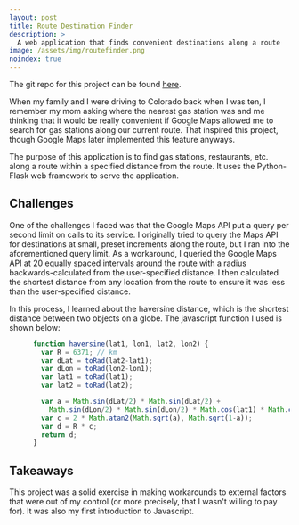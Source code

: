 ```yaml
---
layout: post
title: Route Destination Finder
description: >
  A web application that finds convenient destinations along a route
image: /assets/img/routefinder.png
noindex: true
---
```

The git repo for this project can be found [here](https://github.com/apham727/FindAlongRoute).

When my family and I were driving to Colorado back when I was ten, I remember my mom asking where the nearest gas station was and me thinking that it would be really convenient if Google Maps allowed me to search for gas stations along our current route. That inspired this project, though Google Maps later implemented this feature anyways.

The purpose of this application is to find gas stations, restaurants, etc. along a route within a specified distance from the route. It uses the Python-Flask web framework to serve the application. 

## Challenges
One of the challenges I faced was that the Google Maps API put a query per second limit on calls to its service. I originally tried to query the Maps API for destinations at small, preset increments along the route, but I ran into the aforementioned query limit. As a workaround, I queried the Google Maps API at 20 equally spaced intervals around the route with a radius backwards-calculated from the user-specified distance. I then calculated the shortest distance from any location from the route to ensure it was less than the user-specified distance. 

In this process, I learned about the haversine distance, which is the shortest distance between two objects on a globe. The javascript function I used is shown below: 
~~~javascript
      function haversine(lat1, lon1, lat2, lon2) {
        var R = 6371; // km
        var dLat = toRad(lat2-lat1);
        var dLon = toRad(lon2-lon1);
        var lat1 = toRad(lat1);
        var lat2 = toRad(lat2);

        var a = Math.sin(dLat/2) * Math.sin(dLat/2) +
          Math.sin(dLon/2) * Math.sin(dLon/2) * Math.cos(lat1) * Math.cos(lat2);
        var c = 2 * Math.atan2(Math.sqrt(a), Math.sqrt(1-a));
        var d = R * c;
        return d;
      }
~~~

## Takeaways
This project was a solid exercise in making workarounds to external factors that were out of my control (or more precisely, that I wasn't willing to pay for). It was also my first introduction to Javascript. 

